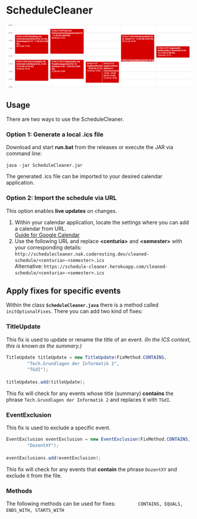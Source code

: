# ScheduleCleaner

![Comparison](comparison.gif)

## Usage
There are two ways to use the ScheduleCleaner.

### Option 1: Generate a local .ics file
Download and start **run.bat** from the releases or execute the JAR via command line:

`java -jar ScheduleCleaner.jar`

The generated .ics file can be imported to your desired calendar application.

### Option 2: Import  the schedule via URL
This option enables **live updates** on changes.

1. Within your calendar application, locate the settings where you can add a calendar from URL. <br>
   [Guide for Google Calendar](https://support.google.com/calendar/answer/37100#:~:text=Use%20a%20link%20to%20add%20a%20public%20calendar)
2. Use the following URL and replace **\<centuria\>** and **\<semester\>** with your corresponding details: <br>
`http://schedulecleaner.nak.coderesting.dev/cleaned-schedule/<centuria>-<semester>.ics` \
Alternative:
`https://schedule-cleaner.herokuapp.com/cleaned-schedule/<centuria>-<semester>.ics`

## Apply fixes for specific events
Within the class **`ScheduleCleaner.java`** there is a method called `initOptionalFixes`.
There you can add two kind of fixes:

### TitleUpdate
This fix is used to update or rename the title of an event. _(In the ICS context, this is known as the summary.)_

```java
TitleUpdate titleUpdate = new TitleUpdate(FixMethod.CONTAINS,
        "Tech.Grundlagen der Informatik 2",
        "TGdI");
        
titleUpdates.add(titleUpdate);
```

This fix will check for any events whose title (summary) **contains** the phrase `Tech.Grundlagen der Informatik 2` and replaces it with `TGdI`.

### EventExclusion
This fix is used to exclude a specific event.

```java
EventExclusion eventExclusion = new EventExclusion(FixMethod.CONTAINS,
        "DozentXY");
        
eventExclusions.add(eventExclusion);
```

This fix will check for any events that **contain** the phrase `DozentXY` and exclude it from the file.


### Methods
The following methods can be used for fixes:
``        CONTAINS, EQUALS, ENDS_WITH, STARTS_WITH``

